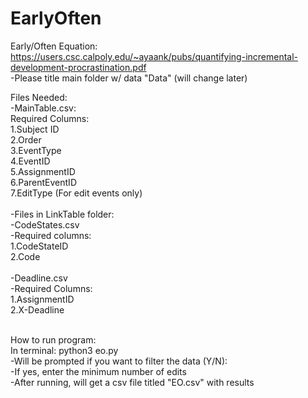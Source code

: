 # EarlyOften

Early/Often Equation: https://users.csc.calpoly.edu/~ayaank/pubs/quantifying-incremental-development-procrastination.pdf <br/>
-Please title main folder w/ data "Data" (will change later) <br/>

Files Needed:<br/>
-MainTable.csv: <br/>
Required Columns:<br/>
1.Subject ID<br/>
2.Order<br/>
3.EventType<br/>
4.EventID<br/>
5.AssignmentID<br/>
6.ParentEventID<br/>
7.EditType (For edit events only)<br/> <br/>
-Files in LinkTable folder:<br/>
-CodeStates.csv<br/>
-Required columns: <br/>
1.CodeStateID<br/>
2.Code <br/><br/>
-Deadline.csv<br/>
-Required Columns:<br/>
1.AssignmentID <br/>
2.X-Deadline <br/><br/>

How to run program: <br/>
In terminal: python3 eo.py<br>
-Will be prompted if you want to filter the data (Y/N): <br/>
-If yes, enter the minimum number of edits <br/>
-After running, will get a csv file titled "EO.csv" with results
